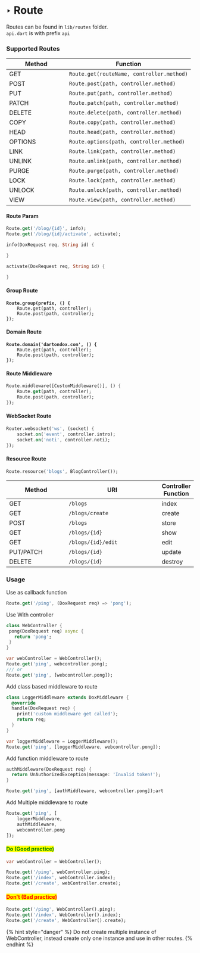 # ‣ Route

Routes can be found in `lib/routes` folder.\
`api.dart` is with prefix `api`

### Supported Routes

<table><thead><tr><th width="145">Method</th><th>Function</th></tr></thead><tbody><tr><td>GET</td><td><code>Route.get(routeName, controller.method)</code></td></tr><tr><td>POST</td><td><code>Route.post(path, controller.method)</code></td></tr><tr><td>PUT</td><td><code>Route.put(path, controller.method)</code></td></tr><tr><td>PATCH</td><td><code>Route.patch(path, controller.method)</code></td></tr><tr><td>DELETE</td><td><code>Route.delete(path, controller.method)</code></td></tr><tr><td>COPY</td><td><code>Route.copy(path, controller.method)</code></td></tr><tr><td>HEAD</td><td><code>Route.head(path, controller.method)</code></td></tr><tr><td>OPTIONS</td><td><code>Route.options(path, controller.method)</code></td></tr><tr><td>LINK</td><td><code>Route.link(path, controller.method)</code></td></tr><tr><td>UNLINK</td><td><code>Route.unlink(path, controller.method)</code></td></tr><tr><td>PURGE</td><td><code>Route.purge(path, controller.method)</code></td></tr><tr><td>LOCK</td><td><code>Route.lock(path, controller.method)</code></td></tr><tr><td>UNLOCK</td><td><code>Route.unlock(path, controller.method)</code></td></tr><tr><td>VIEW</td><td><code>Route.view(path, controller.method)</code></td></tr></tbody></table>

#### Route Param

```dart
Route.get('/blog/{id}', info);
Route.get('/blog/{id}/activate', activate);

info(DoxRequest req, String id) {

}

activate(DoxRequest req, String id) {

}
```

#### Group Route

<pre class="language-dart"><code class="lang-dart"><strong>Route.group(prefix, () {
</strong>    Route.get(path, controller);
    Route.post(path, controller);
});
</code></pre>

#### Domain Route

<pre class="language-dart"><code class="lang-dart"><strong>Route.domain('dartondox.com', () {
</strong>    Route.get(path, controller);
    Route.post(path, controller);
});
</code></pre>

#### Route Middleware

```dart
Route.middleware([CustomMiddleware()], () {
    Route.get(path, controller);
    Route.post(path, controller);
});
```

#### WebSocket Route

```dart
Router.websocket('ws', (socket) {
    socket.on('event', controller.intro);
    socket.on('noti', controller.noti);
});
```

#### Resource Route

```dart
Route.resource('blogs', BlogController());
```

<table><thead><tr><th width="146.33333333333331">Method</th><th width="238">URI</th><th>Controller Function</th></tr></thead><tbody><tr><td>GET</td><td><code>/blogs</code></td><td>index</td></tr><tr><td>GET</td><td><code>/blogs/create</code></td><td>create</td></tr><tr><td>POST</td><td><code>/blogs</code></td><td>store</td></tr><tr><td>GET</td><td><code>/blogs/{id}</code></td><td>show</td></tr><tr><td>GET</td><td><code>/blogs/{id}/edit</code></td><td>edit</td></tr><tr><td>PUT/PATCH</td><td><code>/blogs/{id}</code></td><td>update</td></tr><tr><td>DELETE</td><td><code>/blogs/{id}</code></td><td>destroy</td></tr></tbody></table>

### Usage

Use as callback function

```dart
Route.get('/ping', (DoxRequest req) => 'pong');
```

Use With controller

```dart
class WebController {
 pong(DoxRequest req) async {
   return 'pong';
 }
}

var webController = WebController();
Route.get('ping', webcontroller.pong);
/// or 
Route.get('ping', [webcontroller.pong]);
```

Add class based middleware to route

```dart
class LoggerMiddleware extends DoxMiddleware {
  @override
  handle(DoxRequest req) {
    print('custom middleware get called');
    return req;
  }
}

var loggerMiddleware = LoggerMiddleware();
Route.get('ping', [loggerMiddleware, webcontroller.pong]);
```

Add function middleware to route

```dart
authMiddleware(DoxRequest req) {
  return UnAuthorizedException(message: 'Invalid token!');
}

Route.get('ping', [authMiddleware, webcontroller.pong]);art
```

Add Multiple middleware to route

```dart
Route.get('ping', [
    loggerMiddleware,
    authMiddleware,
    webcontroller.pong
]);
```

#### <mark style="color:green;">Do (Good practice)</mark>

```dart
var webController = WebController();

Route.get('/ping', webController.ping);
Route.get('/index', webController.index);
Route.get('/create', webController.create);
```

#### <mark style="color:red;">Don't (Bad practice)</mark>

```dart
Route.get('/ping', WebController().ping);
Route.get('/index', WebController().index);
Route.get('/create', WebController().create);
```

{% hint style="danger" %}
Do not create multiple instance of WebController, instead create only one instance and use in other routes.
{% endhint %}
